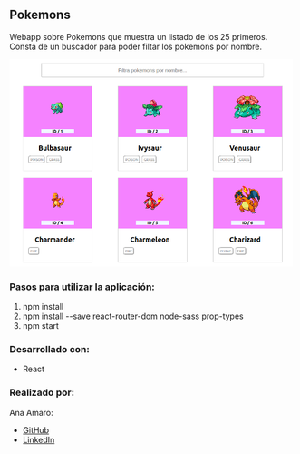 ## Pokemons

Webapp sobre Pokemons que muestra un listado de los 25 primeros. Consta de un buscador para poder filtar los pokemons por nombre.

![pokemons](public/pokemons.png)

### Pasos para utilizar la aplicación:

1. npm install
2. npm install --save react-router-dom node-sass prop-types
3. npm start

### Desarrollado con:

- React

### Realizado por:

Ana Amaro:

- [GitHub](https://github.com/AnaAmaro)
- [LinkedIn](https://www.linkedin.com/in/anaamarovazquez/)
